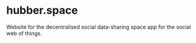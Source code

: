hubber.space
===========

Website for the decentralised social data-sharing space app for the social web of things.
